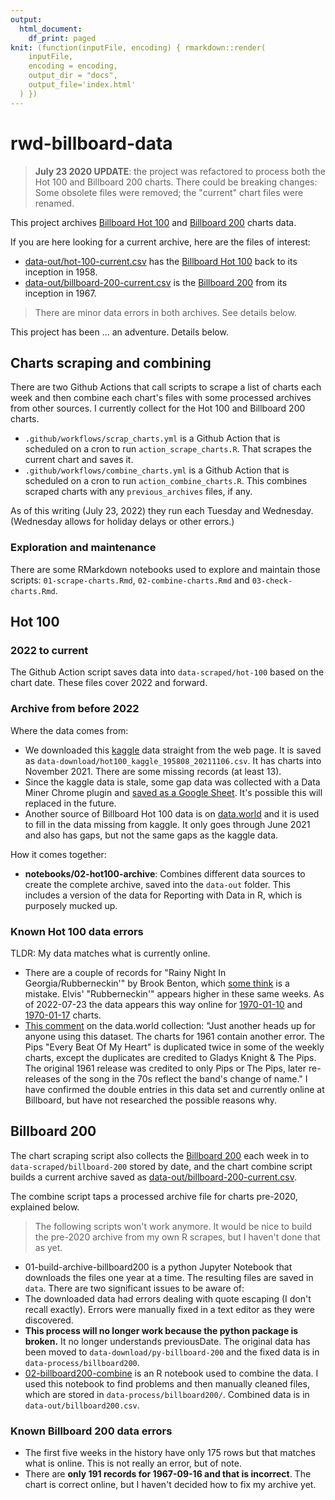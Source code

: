 ```yaml
---
output:
  html_document:
    df_print: paged
knit: (function(inputFile, encoding) { rmarkdown::render(
    inputFile,
    encoding = encoding,
    output_dir = "docs",
    output_file='index.html'
  ) })
---
```


# rwd-billboard-data

> **July 23 2020 UPDATE**: the project was refactored to process both the Hot 100 and Billboard 200 charts. There could be breaking changes: Some obsolete files were removed; the "current" chart files were renamed.

This project archives [Billboard Hot 100](https://www.billboard.com/charts/hot-100/) and [Billboard 200](https://www.billboard.com/charts/billboard-200/) charts data.

If you are here looking for a current archive, here are the files of interest:

- [data-out/hot-100-current.csv](data-out/hot-100-current.csv) has the [Billboard Hot 100](https://www.billboard.com/charts/hot-100/) back to its inception in 1958.
- [data-out/billboard-200-current.csv](data-out/billboard-200-current.csv) is the [Billboard 200](https://www.billboard.com/charts/billboard-200/) from its inception in 1967.

> There are minor data errors in both archives. See details below.

This project has been ... an adventure. Details below.

## Charts scraping and combining

There are two Github Actions that call scripts to scrape a list of charts each week and then combine each chart's files with some processed archives from other sources. I currently collect for the Hot 100 and Billboard 200 charts.

- `.github/workflows/scrap_charts.yml` is a Github Action that is scheduled on a cron to run `action_scrape_charts.R`. That scrapes the current chart and saves it.
- `.github/workflows/combine_charts.yml` is a Github Action that is scheduled on a cron to run `action_combine_charts.R`. This combines scraped charts with any `previous_archives` files, if any.

As of this writing (July 23, 2022) they run each Tuesday and Wednesday. (Wednesday allows for holiday delays or other errors.)

### Exploration and maintenance

There are some RMarkdown notebooks used to explore and maintain those scripts: `01-scrape-charts.Rmd`, `02-combine-charts.Rmd` and `03-check-charts.Rmd`.

## Hot 100

### 2022 to current

The Github Action script saves data into `data-scraped/hot-100` based on the chart date. These files cover 2022 and forward.

### Archive from before 2022

Where the data comes from:

- We downloaded this [kaggle](https://www.kaggle.com/dhruvildave/billboard-the-hot-100-songs) data straight from the web page. It is saved as `data-download/hot100_kaggle_195808_20211106.csv`. It has charts into November 2021. There are some missing records (at least 13).
- Since the kaggle data is stale, some gap data was collected with a Data Miner Chrome plugin and [saved as a Google Sheet](https://docs.google.com/spreadsheets/d/1in--HfDYfijzQha8PSP4ItaKND9_rzx8pFPVHaZi-hE/edit?usp=sharing). It's possible this will replaced in the future.
- Another source of Billboard Hot 100 data is on  [data.world](https://data.world/kcmillersean/billboard-hot-100-1958-2017) and it is used to fill in the data missing from kaggle. It only goes through June 2021 and also has gaps, but not the same gaps as the kaggle data.

How it comes together:

- **notebooks/02-hot100-archive**: Combines different data sources to create the complete archive, saved into the `data-out` folder. This includes a version of the data for Reporting with Data in R, which is purposely mucked up.

### Known Hot 100 data errors

TLDR: My data matches what is currently online.

- There are a couple of records for "Rainy Night In Georgia/Rubberneckin'" by Brook Benton, which [some think](https://data.world/kcmillersean/billboard-hot-100-1958-2017/discuss/billboard-hot-100-1958-2017/me2tkmbx#kex5mx5n) is a mistake. Elvis' "Rubberneckin'" appears higher in these same weeks. As of 2022-07-23 the data appears this way online for [1970-01-10](https://www.billboard.com/charts/hot-100/1970-01-10/) and [1970-01-17](https://www.billboard.com/charts/hot-100/1970-01-17/) charts.
- [This comment](https://data.world/kcmillersean/billboard-hot-100-1958-2017/discuss/billboard-hot-100-1958-2017/me2tkmbx#emfy2p2n) on the data.world collection: "Just another heads up for anyone using this dataset. The charts for 1961 contain another error. The Pips "Every Beat Of My Heart" is duplicated twice in some of the weekly charts, except the duplicates are credited to Gladys Knight & The Pips. The original 1961 release was credited to only Pips or The Pips, later re-releases of the song in the 70s reflect the band's change of name." I have confirmed the double entries in this data set and currently online at Billboard, but have not researched the possible reasons why.

## Billboard 200

The chart scraping script also collects the [Billboard 200](https://www.billboard.com/charts/billboard-200/) each week in to `data-scraped/billboard-200` stored by date, and the chart combine script builds a current archive saved as [data-out/billboard-200-current.csv](data-out/billboard-200-current.csv).

The combine script taps a processed archive file for charts pre-2020, explained below.

> The following scripts won't work anymore. It would be nice to build the pre-2020 archive from my own R scrapes, but I haven't done that as yet.

-  01-build-archive-billboard200 is a python Jupyter Notebook that downloads the files one year at a time. The resulting files are saved in `data`. 
There are two significant issues to be aware of:
  - The downloaded data had errors dealing with quote escaping (I don't recall exactly). Errors were manually fixed in a text editor as they were discovered.
  - **This process will no longer work because the python package is broken.** It no longer understands previousDate. The original data has been moved to `data-download/py-billboard-200` and the fixed data is in `data-process/billboard200`.
- [02-billboard200-combine](https://utdata.github.io/rwd-billboard-data/02-billboard200-combine.html) is an R notebook used to combine the data. I used this notebook to find problems and then manually cleaned files, which are stored in `data-process/billboard200/`. Combined data is in `data-out/billboard200.csv`.

### Known Billboard 200 data errors

- The first five weeks in the history have only 175 rows but that matches what is online. This is not really an error, but of note.
- There are **only 191 records for 1967-09-16 and that is incorrect**. The chart is correct online, but I haven't decided how to fix my archive yet.

